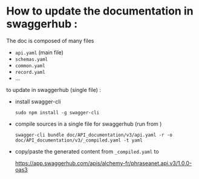 # How to update the documentation in swaggerhub :

The doc is composed of many files
- `api.yaml`  (main file)
- `schemas.yaml`
- `common.yaml`
- `record.yaml`
- ...

to update in swaggerhub (single file) :
- install swagger-cli   
  
    `sudo npm install -g swagger-cli`


- compile sources in a single file for swaggerhub (run from <phraseanet-dir>)

    `swagger-cli bundle doc/API_documentation/v3/api.yaml -r -o doc/API_documentation/v3/_compiled.yaml -t yaml`


- copy/paste the generated content from `_compiled.yaml` to
  
    https://app.swaggerhub.com/apis/alchemy-fr/phraseanet.api.v3/1.0.0-oas3
